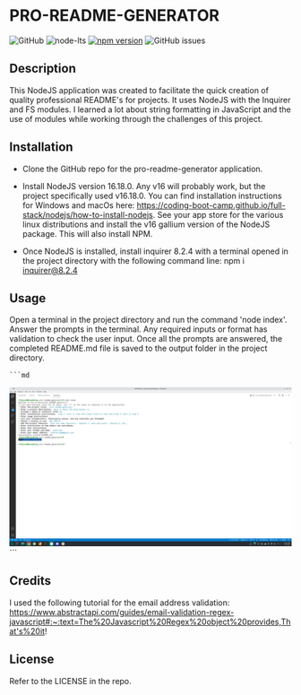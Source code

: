 # PRO-README-GENERATOR

![GitHub](https://img.shields.io/github/license/josht-dev/pro-readme-generator?style=for-the-badge)
![node-lts](https://img.shields.io/badge/node-16.18.0-brightgreen?style=for-the-badge)
[![npm version](https://img.shields.io/badge/npm_package-8.2.4-brightgreen?style=for-the-badge&logo=appveyor)](https://badge.fury.io/js/inquirer)
![GitHub issues](https://img.shields.io/github/issues/josht-dev/pro-readme-generator?style=for-the-badge)

## Description

This NodeJS application was created to facilitate the quick creation of quality professional README's for projects. It uses NodeJS with the Inquirer and FS modules. I learned a lot about string formatting in JavaScript and the use of modules while working through the challenges of this project.

## Installation

- Clone the GitHub repo for the pro-readme-generator application.

- Install NodeJS version 16.18.0. Any v16 will probably work, but the project specifically used v16.18.0. You can find installation instructions for Windows and macOs here: https://coding-boot-camp.github.io/full-stack/nodejs/how-to-install-nodejs. See your app store for the various linux distributions and install the v16 gallium version of the NodeJS package. This will also install NPM.

- Once NodeJS is installed, install inquirer 8.2.4 with a terminal opened in the project directory with the following command line: npm i inquirer@8.2.4


## Usage

Open a terminal in the project directory and run the command 'node index'. Answer the prompts in the terminal. Any required inputs or format has validation to check the user input. Once all the prompts are answered, the completed README.md file is saved to the output folder in the project directory.

    ```md
![screenshot](./assets/images/screenshot.png)
    ```

## Credits

I used the following tutorial for the email address validation: https://www.abstractapi.com/guides/email-validation-regex-javascript#:~:text=The%20Javascript%20Regex%20object%20provides,That's%20it!

## License

Refer to the LICENSE in the repo.